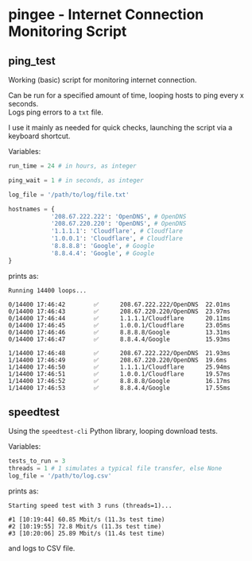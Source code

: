 # pingee - Internet Connection Monitoring Script


## ping_test

Working (basic) script for monitoring internet connection.  

Can be run for a specified amount of time, looping hosts to ping every x seconds.  
Logs ping errors to a `txt` file.  

I use it mainly as needed for quick checks, launching the script via a keyboard shortcut.   

Variables:   

``` python
run_time = 24 # in hours, as integer

ping_wait = 1 # in seconds, as integer

log_file = '/path/to/log/file.txt'

hostnames = {
            '208.67.222.222': 'OpenDNS', # OpenDNS
            '208.67.220.220': 'OpenDNS', # OpenDNS  
            '1.1.1.1': 'Cloudflare', # Cloudflare
            '1.0.0.1': 'Cloudflare', # Cloudflare
            '8.8.8.8': 'Google', # Google
            '8.8.4.4': 'Google', # Google
}
```

prints as:   

``` shell
Running 14400 loops...

0/14400 17:46:42        ✅      208.67.222.222/OpenDNS  22.01ms
0/14400 17:46:43        ✅      208.67.220.220/OpenDNS  23.97ms
0/14400 17:46:44        ✅      1.1.1.1/Cloudflare      20.11ms
0/14400 17:46:45        ✅      1.0.0.1/Cloudflare      23.05ms
0/14400 17:46:46        ✅      8.8.8.8/Google          13.31ms
0/14400 17:46:47        ✅      8.8.4.4/Google          15.93ms

1/14400 17:46:48        ✅      208.67.222.222/OpenDNS  21.93ms
1/14400 17:46:49        ✅      208.67.220.220/OpenDNS  19.6ms
1/14400 17:46:50        ✅      1.1.1.1/Cloudflare      25.94ms
1/14400 17:46:51        ✅      1.0.0.1/Cloudflare      19.57ms
1/14400 17:46:52        ✅      8.8.8.8/Google          16.17ms
1/14400 17:46:53        ✅      8.8.4.4/Google          17.55ms
```


## speedtest

Using the `speedtest-cli` Python library, looping download tests.   

Variables:   

``` python
tests_to_run = 3
threads = 1 # 1 simulates a typical file transfer, else None
log_file = '/path/to/log.csv'
```

prints as:   

``` shell
Starting speed test with 3 runs (threads=1)...

#1 [10:19:44] 60.85 Mbit/s (11.3s test time)
#2 [10:19:55] 72.8 Mbit/s (11.3s test time)
#3 [10:20:06] 25.89 Mbit/s (11.4s test time)
```

and logs to CSV file.    